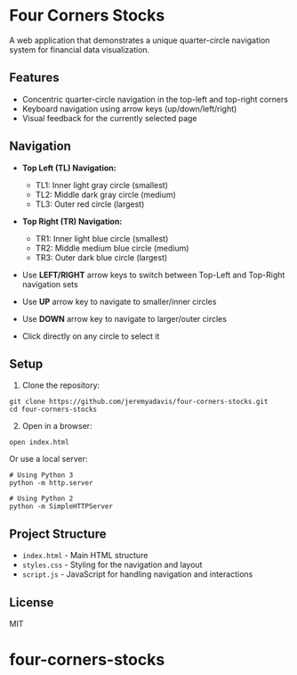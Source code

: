 # Four Corners Stocks

A web application that demonstrates a unique quarter-circle navigation system for financial data visualization.

## Features

- Concentric quarter-circle navigation in the top-left and top-right corners
- Keyboard navigation using arrow keys (up/down/left/right)
- Visual feedback for the currently selected page

## Navigation

- **Top Left (TL) Navigation:**
  - TL1: Inner light gray circle (smallest)
  - TL2: Middle dark gray circle (medium)
  - TL3: Outer red circle (largest)

- **Top Right (TR) Navigation:**
  - TR1: Inner light blue circle (smallest)
  - TR2: Middle medium blue circle (medium)
  - TR3: Outer dark blue circle (largest)

- Use **LEFT/RIGHT** arrow keys to switch between Top-Left and Top-Right navigation sets
- Use **UP** arrow key to navigate to smaller/inner circles
- Use **DOWN** arrow key to navigate to larger/outer circles
- Click directly on any circle to select it

## Setup

1. Clone the repository:

```
git clone https://github.com/jeremyadavis/four-corners-stocks.git
cd four-corners-stocks
```

2. Open in a browser:

```
open index.html
```

Or use a local server:

```
# Using Python 3
python -m http.server

# Using Python 2
python -m SimpleHTTPServer
```

## Project Structure

- `index.html` - Main HTML structure
- `styles.css` - Styling for the navigation and layout
- `script.js` - JavaScript for handling navigation and interactions

## License

MIT

# four-corners-stocks